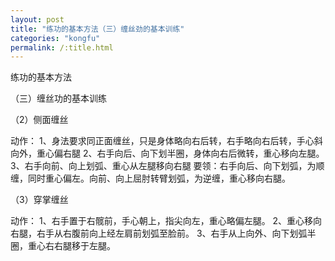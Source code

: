 ```yaml
---
layout: post
title: "练功的基本方法（三）缠丝劲的基本训练"
categories: "kongfu"
permalink: /:title.html
---
```

练功的基本方法

（三）缠丝功的基本训练

（2）侧面缠丝

动作：
1、身法要求同正面缠丝，只是身体略向右后转，右手略向右后转，手心斜向外，重心偏右腿
2、右手向后、向下划半圈，身体向右后微转，重心移向左腿。
3、右手向前、向上划弧、重心从左腿移向右腿
要领：右手向后、向下划弧，为顺缠，同时重心偏左。向前、向上屈肘转臂划弧，为逆缠，重心移向右腿。

（3）穿掌缠丝

动作：
1、右手置于右髋前，手心朝上，指尖向左，重心略偏左腿。
2、重心移向右腿，右手从右腹前向上经左肩前划弧至脸前。
3、右手从上向外、向下划弧半圈，重心右右腿移于左腿。
